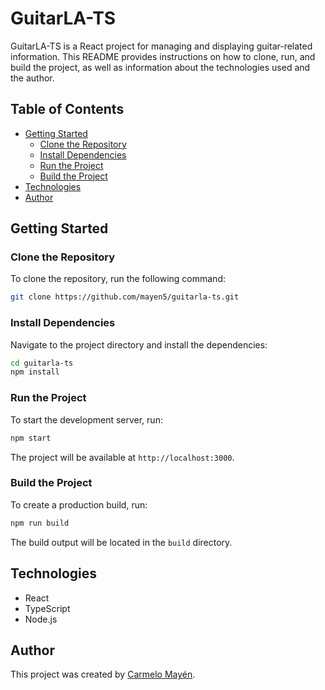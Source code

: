 # GuitarLA-TS

GuitarLA-TS is a React project for managing and displaying guitar-related information. This README provides instructions on how to clone, run, and build the project, as well as information about the technologies used and the author.

## Table of Contents
- [Getting Started](#getting-started)
  - [Clone the Repository](#clone-the-repository)
  - [Install Dependencies](#install-dependencies)
  - [Run the Project](#run-the-project)
  - [Build the Project](#build-the-project)
- [Technologies](#technologies)
- [Author](#author)

## Getting Started

### Clone the Repository
To clone the repository, run the following command:
```bash
git clone https://github.com/mayen5/guitarla-ts.git
```

### Install Dependencies
Navigate to the project directory and install the dependencies:
```bash
cd guitarla-ts
npm install
```

### Run the Project
To start the development server, run:
```bash
npm start
```
The project will be available at `http://localhost:3000`.

### Build the Project
To create a production build, run:
```bash
npm run build
```
The build output will be located in the `build` directory.

## Technologies
- React
- TypeScript
- Node.js

## Author
This project was created by [Carmelo Mayén](https://github.com/mayen5).
